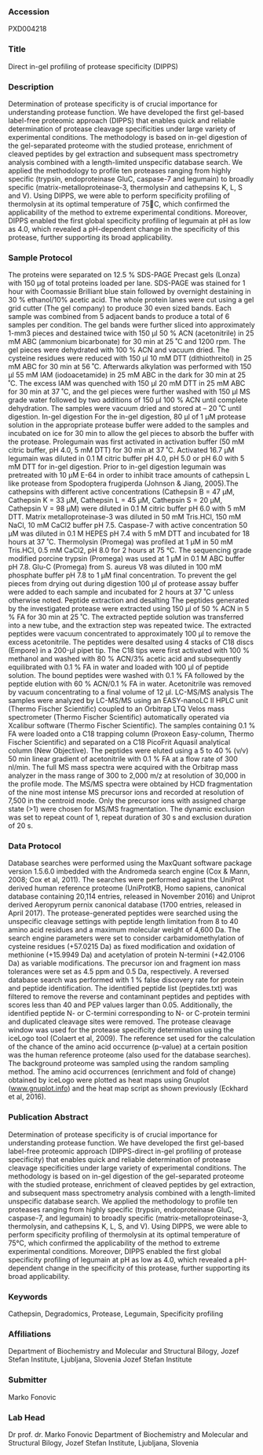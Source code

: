 ### Accession
PXD004218

### Title
Direct in-gel profiling of protease specificity (DIPPS)

### Description
Determination of protease specificity is of crucial importance for understanding protease function. We have developed the first gel-based label-free proteomic approach (DIPPS) that enables quick and reliable determination of protease cleavage specificities under large variety of experimental conditions. The methodology is based on in-gel digestion of the gel-separated proteome with the studied protease, enrichment of cleaved peptides by gel extraction and subsequent mass spectrometry analysis combined with a length-limited unspecific database search. We applied the methodology to profile ten proteases ranging from highly specific (trypsin, endoproteinase GluC, caspase-7 and legumain) to broadly specific (matrix-metalloproteinase-3, thermolysin and cathepsins K, L, S and V). Using DIPPS, we were able to perform specificity profiling of thermolysin at its optimal temperature of 75C, which confirmed the applicability of the method to extreme experimental conditions. Moreover, DIPPS enabled the first global specificity profiling of legumain at pH as low as 4.0, which revealed a pH-dependent change in the specificity of this protease, further supporting its broad applicability.

### Sample Protocol
The proteins were separated on 12.5 % SDS-PAGE Precast gels (Lonza) with 150 µg of total proteins loaded per lane. SDS-PAGE was stained for 1 hour with Coomassie Brilliant blue stain followed by overnight destaining in 30 % ethanol/10% acetic acid. The whole protein lanes were cut using a gel grid cutter (The gel company) to produce 30 even sized bands. Each sample was combined from 5 adjacent bands to produce a total of 6 samples per condition. The gel bands were further sliced into approximately 1-mm3 pieces and destained twice with 150 µl 50 % ACN (acetonitrile) in 25 mM ABC (ammonium bicarbonate) for 30 min at 25 ˚C and 1200 rpm. The gel pieces were dehydrated with 100 % ACN and vacuum dried. The cysteine residues were reduced with 150 µl 10 mM DTT (dithiothreitol) in 25 mM ABC for 30 min at 56 ˚C. Afterwards alkylation was performed with 150 µl 55 mM IAM (iodoacetamide) in 25 mM ABC in the dark for 30 min at 25 ˚C. The excess IAM was quenched with 150 µl 20 mM DTT in 25 mM ABC for 30 min at 37 ˚C, and the gel pieces were further washed with 150 µl MS grade water followed by two additions of 150 µl 100 % ACN until complete dehydration. The samples were vacuum dried and stored at – 20 ˚C until digestion.  In-gel digestion For the in-gel digestion, 80 µl of 1 µM protease solution in the appropriate protease buffer were added to the samples and incubated on ice for 30 min to allow the gel pieces to absorb the buffer with the protease. Prolegumain was first activated in activation buffer (50 mM citric buffer, pH 4.0, 5 mM DTT) for 30 min at 37 ˚C. Activated 16.7 µM legumain was diluted in 0.1 M citric buffer pH 4.0, pH 5.0 or pH 6.0 with 5 mM DTT for in-gel digestion. Prior to in-gel digestion legumain was pretreated with 10 µM E-64 in order to inhibit trace amounts of cathepsin L like protease from Spodoptera frugiperda (Johnson & Jiang, 2005).The cathepsins with different active concentrations (Cathepsin B = 47 µM, Cathepsin K = 33 µM, Cathepsin L = 45 µM, Cathepsin S = 20 µM, Cathepsin V = 98 µM) were diluted in 0.1 M citric buffer pH 6.0 with 5 mM DTT. Matrix metalloproteinase-3 was diluted in 50 mM Tris.HCl, 150 mM NaCl, 10 mM CaCl2 buffer pH 7.5. Caspase-7 with active concentration 50 µM was diluted in 0.1 M HEPES pH 7.4 with 5 mM DTT and incubated for 18 hours at 37 ˚C. Thermolysin (Promega) was profiled at 1 µM in 50 mM Tris.HCl, 0.5 mM CaCl2, pH 8.0 for 2 hours at 75 °C. The sequencing grade modified porcine trypsin (Promega) was used at 1 µM in 0.1 M ABC buffer pH 7.8. Glu-C (Promega) from S. aureus V8 was diluted in 100 mM phosphate buffer pH 7.8 to 1 µM final concentration. To prevent the gel pieces from drying out during digestion 100 µl of protease assay buffer were added to each sample and incubated for 2 hours at 37 ˚C unless otherwise noted. Peptide extraction and desalting The peptides generated by the investigated protease were extracted using 150 µl of 50 % ACN in 5 % FA for 30 min at 25 ˚C. The extracted peptide solution was transferred into a new tube, and the extraction step was repeated twice. The extracted peptides were vacuum concentrated to approximately 100 µl to remove the excess acetonitrile. The peptides were desalted using 4 stacks of C18 discs (Empore) in a 200-µl pipet tip. The C18 tips were first activated with 100 % methanol and washed with 80 % ACN/3% acetic acid and subsequently equilibrated with 0.1 % FA in water and loaded with 100 µl of peptide solution. The bound peptides were washed with 0.1 % FA followed by the peptide elution with 60 % ACN/0.1 % FA in water. Acetonitrile was removed by vacuum concentrating to a final volume of 12 μl.  LC-MS/MS analysis  The samples were analyzed by LC-MS/MS using an EASY-nanoLC II HPLC unit (Thermo Fischer Scientific) coupled to an Orbitrap LTQ Velos mass spectrometer (Thermo Fischer Scientific) automatically operated via Xcalibur software (Thermo Fischer Scientific). The samples containing 0.1 % FA were loaded onto a C18 trapping column (Proxeon Easy-column, Thermo Fischer Scientific) and separated on a C18 PicoFrit Aquasil analytical column (New Objective). The peptides were eluted using a 5 to 40 % (v/v) 50 min linear gradient of acetonitrile with 0.1 % FA at a flow rate of 300 nl/min. The full MS mass spectra were acquired with the Orbitrap mass analyzer in the mass range of 300 to 2,000 m/z at resolution of 30,000 in the profile mode. The MS/MS spectra were obtained by HCD fragmentation of the nine most intense MS precursor ions and recorded at resolution of 7,500 in the centroid mode. Only the precursor ions with assigned charge state (>1) were chosen for MS/MS fragmentation. The dynamic exclusion was set to repeat count of 1, repeat duration of 30 s and exclusion duration of 20 s.

### Data Protocol
Database searches were performed using the MaxQuant software package version 1.5.6.0 imbedded with the Andromeda search engine (Cox & Mann, 2008; Cox et al, 2011). The searches were performed against the UniProt derived human reference proteome (UniProtKB, Homo sapiens, canonical database containing 20,114 entries, released in November 2016) and Uniprot derived Aeropyrum pernix canonical database (1700 entries, released in April 2017). The protease-generated peptides were searched using the unspecific cleavage settings with peptide length limitation from 8 to 40 amino acid residues and a maximum molecular weight of 4,600 Da. The search engine parameters were set to consider carbamidomethylation of cysteine residues (+57.0215 Da) as fixed modification and oxidation of methionine (+15.9949 Da) and acetylation of protein N-termini (+42.0106 Da) as variable modifications. The precursor ion and fragment ion mass tolerances were set as 4.5 ppm and 0.5 Da, respectively. A reversed database search was performed with 1 % false discovery rate for protein and peptide identification. The identified peptide list (peptides.txt) was filtered to remove the reverse and contaminant peptides and peptides with scores less than 40 and PEP values larger than 0.05. Additionally, the identified peptide N- or C-termini corresponding to N- or C-protein termini and duplicated cleavage sites were removed. The protease cleavage window was used for the protease specificity determination using the iceLogo tool (Colaert et al, 2009). The reference set used for the calculation of the chance of the amino acid occurrence (p-value) at a certain position was the human reference proteome (also used for the database searches). The background proteome was sampled using the random sampling method. The amino acid occurrences (enrichment and fold of change) obtained by iceLogo were plotted as heat maps using Gnuplot (www.gnuplot.info) and the heat map script as shown previously (Eckhard et al, 2016).

### Publication Abstract
Determination of protease specificity is of crucial importance for understanding protease function. We have developed the first gel-based label-free proteomic approach (DIPPS-direct in-gel profiling of protease specificity) that enables quick and reliable determination of protease cleavage specificities under large variety of experimental conditions. The methodology is based on in-gel digestion of the gel-separated proteome with the studied protease, enrichment of cleaved peptides by gel extraction, and subsequent mass spectrometry analysis combined with a length-limited unspecific database search. We applied the methodology to profile ten proteases ranging from highly specific (trypsin, endoproteinase GluC, caspase-7, and legumain) to broadly specific (matrix-metalloproteinase-3, thermolysin, and cathepsins K, L, S, and V). Using DIPPS, we were able to perform specificity profiling of thermolysin at its optimal temperature of 75&#xb0;C, which confirmed the applicability of the method to extreme experimental conditions. Moreover, DIPPS enabled the first global specificity profiling of legumain at pH as low as 4.0, which revealed a pH-dependent change in the specificity of this protease, further supporting its broad applicability.

### Keywords
Cathepsin, Degradomics, Protease, Legumain, Specificity profiling

### Affiliations
Department of Biochemistry and Molecular and Structural Bilogy, Jozef Stefan Institute, Ljubljana, Slovenia
Jozef Stefan Institute

### Submitter
Marko Fonovic

### Lab Head
Dr prof. dr. Marko Fonovic
Department of Biochemistry and Molecular and Structural Bilogy, Jozef Stefan Institute, Ljubljana, Slovenia


